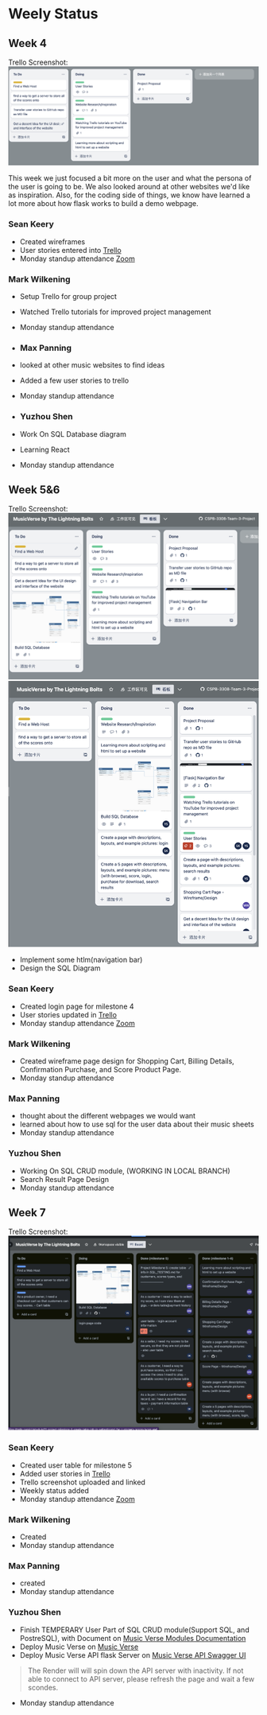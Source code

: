 # Weely Status

## Week 4

Trello Screenshot:
![](img/Trello_2023-07-04_10-16-38.png)

This week we just focused a bit more on the user and what the persona of the user is going to be. We also looked around at other websites we'd like as inspiration. Also, for the coding side of things, we know have learned a lot more about how flask works to build a demo webpage.

### Sean Keery

- Created wireframes
- User stories entered into [Trello](https://trello.com/b/Oz0v3nr9/musicverse-by-the-lightning-bolts)
- Monday standup attendance [Zoom](https://Dell.zoom.us/j/9581483425?pwd=RUtyYVhQbXVpN1ZhT3BadzR0UWhRdz09)

### Mark Wilkening

- Setup Trello for group project
- Watched Trello tutorials for improved project management
- Monday standup attendance

- ### Max Panning

- looked at other music websites to find ideas
- Added a few user stories to trello
- Monday standup attendance

- ### Yuzhou Shen

- Work On SQL Database diagram
- Learning React
- Monday standup attendance


## Week 5&6
Trello Screenshot:
![](img/Trello_2023-07-14_08-08-17.png)
![](img/Trello_2023-07-20_12-46-59.png)

* Implement some htlm(navigation bar)
* Design the SQL Diagram

### Sean Keery

- Created login page for milestone 4
- User stories updated in [Trello](https://trello.com/b/Oz0v3nr9/musicverse-by-the-lightning-bolts)
- Monday standup attendance [Zoom](https://Dell.zoom.us/j/9581483425?pwd=RUtyYVhQbXVpN1ZhT3BadzR0UWhRdz09)

### Mark Wilkening

- Created wireframe page design for Shopping Cart, Billing Details, Confirmation Purchase, and Score Product Page.
- Monday standup attendance

  
### Max Panning

- thought about the different webpages we would want
- learned about how to use sql for the user data about their music sheets
- Monday standup attendance
  
### Yuzhou Shen
- Working On SQL CRUD module, (WORKING IN LOCAL BRANCH)
- Search Result Page Design
- Monday standup attendance

## Week 7
Trello Screenshot:
![](img/Trello_2023-07-27.png)

### Sean Keery

- Created user table for milestone 5
- Added user stories in [Trello](https://trello.com/b/Oz0v3nr9/musicverse-by-the-lightning-bolts)
- Trello screenshot uploaded and linked
- Weekly status added
- Monday standup attendance [Zoom](https://Dell.zoom.us/j/9581483425?pwd=RUtyYVhQbXVpN1ZhT3BadzR0UWhRdz09)

### Mark Wilkening

- Created 
- Monday standup attendance

  
### Max Panning

- created
- Monday standup attendance
  
### Yuzhou Shen
- Finish TEMPERARY User Part of SQL CRUD module(Support SQL, and PostreSQL), with Document on [Music Verse Modules Documentation](https://evnii.github.io/CSPB-3308-Team-3-Project/)
- Deploy Music Verse on [Music Verse](https://musicverse.onrender.com/)
- Deploy Music Verse API flask Server on [Music Verse API Swagger UI](https://musicverse-api.onrender.com/SwaggerUI/)
> The Render will will spin down the API server with inactivity. If not able to connect to API server, please refresh the page and wait a few scondes.
- Monday standup attendance

